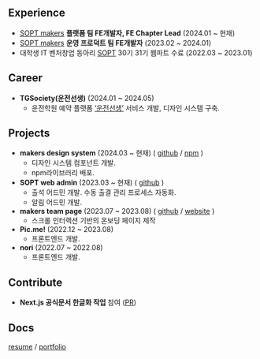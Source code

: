  ## Experience
- <a href='https://github.com/sopt-makers'>SOPT makers</a> **플랫폼 팀 FE개발자, FE Chapter Lead** (2024.01 ~ 현재)
- <a href='https://github.com/sopt-makers'>SOPT makers</a> **운영 프로덕트 팀 FE개발자** (2023.02 ~ 2024.01)
- 대학생 IT 벤처창업 동아리 <a href='https://www.sopt.org/'>SOPT</a> 30기 31기 웹파트 수료 (2022.03 ~ 2023.01)
## Career
- **TGSociety(운전선생)** (2024.01 ~ 2024.05)
   - 운전학원 예약 플랫폼 <a href='https://drivingteacher.co.kr'>‘운전선생’</a> 서비스 개발, 디자인 시스템 구축.
## Projects
- **makers design system** (2024.03 ~ 현재) ( <a href='https://github.com/sopt-makers/makers-frontend'>github</a> / <a href='https://www.npmjs.com/search?q=%40sopt-makers'>npm</a> )
   - 디자인 시스템 컴포넌트 개발.
   - npm라이브러리 배포.
- **SOPT web admin** (2023.03 ~ 현재) ( <a href='https://github.com/sopt-makers/sopt-operation-frontend'>github</a> )
   -  출석 어드민 개발. 수동 출결 관리 프로세스 자동화.
   - 알림 어드민 개발.
- **makers team page** (2023.07 ~ 2023.08) ( <a href='https://github.com/sopt-makers/makers-page'>github</a> / <a href='https://makers.sopt.org/'>website</a> )
   - 스크롤 인터랙션 기반의 온보딩 페이지 제작
- **Pic.me!** (2022.12 ~ 2023.08)
   - 프론트엔드 개발.
- **nori** (2022.07 ~ 2022.08)
   - 프론트엔드 개발.
## Contribute
- **Next.js 공식문서 한글화 작업** 참여 (<a href='https://github.com/Nextjs-kr/Nextjs.kr/pull/156'>PR</a>)
## Docs
<a href="https://hyeongkyeom-kim.notion.site/14bf2f1361364b1c873768896b757148">resume</a> / <a href="https://hyeongkyeom-kim.notion.site/57aa21bcdda84933908dd667839ed049?pvs=74">portfolio</a>
